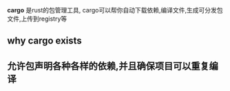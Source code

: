 **cargo** 是rust的包管理工具, cargo可以帮你自动下载依赖,编译文件,生成可分发包文件,上传到registry等

## why cargo exists
允许包声明各种各样的依赖,并且确保项目可以重复编译
  -
